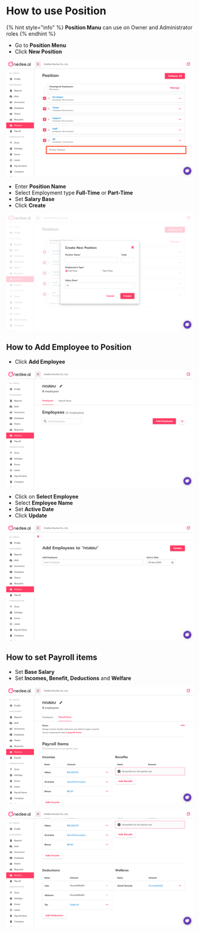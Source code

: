 # How to use Position

{% hint style="info" %}
**Position Manu** can use on Owner and Administrator roles
{% endhint %}

* Go to **Position Menu**
* Click **New Position**

![](../.gitbook/assets/app.onedee.ai_en_position-laptop-with-mdpi-screen-.png)

* Enter **Position Name**
* Select Employment type **Full-Time** or **Part-Time**
* Set **Salary Base**
* Click **Create**

![](../.gitbook/assets/app.onedee.ai_en_position-laptop-with-mdpi-screen-1-.png)

## How to Add Employee to Position

* Click **Add Employee**

![](../.gitbook/assets/app.onedee.ai_en_position-laptop-with-mdpi-screen-2-.png)



* Click on **Select Employee**
* Select **Employee Name**
* Set **Active Date**
* Click **Update**

![](../.gitbook/assets/app.onedee.ai_en_position-laptop-with-mdpi-screen-3-.png)

## How to set Payroll items

* Set **Base Salary**
* Set **Incomes, Benefit, Deductions** and **Welfare**

![](../.gitbook/assets/app.onedee.ai_en_position-laptop-with-mdpi-screen-4-.png)

![](../.gitbook/assets/app.onedee.ai_en_position-laptop-with-mdpi-screen-5-.png)

